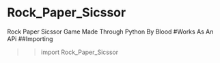 # Rock_Paper_Sicssor
Rock Paper Sicssor Game Made Through Python By Blood
#Works As An APi
##Importing
>> import Rock_Paper_Sicssor
